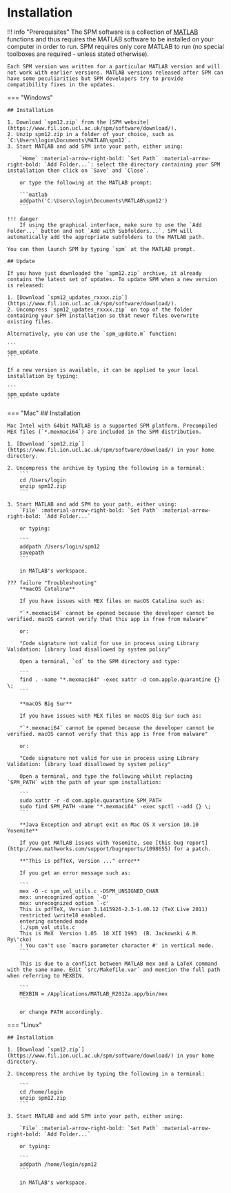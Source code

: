# Installation

!!! info "Prerequisites"
    The SPM software is a collection of [MATLAB](https://www.mathworks.com/products/matlab.html) functions and thus requires the MATLAB software to be installed on your computer in order to run. SPM requires only core MATLAB to run (no special toolboxes are required - unless stated otherwise).

    Each SPM version was written for a particular MATLAB version and will not work with earlier versions. MATLAB versions released after SPM can have some peculiarities but SPM developers try to provide compatibility fixes in the updates.

=== "Windows"

    ## Installation

    1. Download `spm12.zip` from the [SPM website](https://www.fil.ion.ucl.ac.uk/spm/software/download/).
    2. Unzip spm12.zip in a folder of your choice, such as `C:\Users\login\Documents\MATLAB\spm12`.
    3. Start MATLAB and add SPM into your path, either using:

        `Home` :material-arrow-right-bold: `Set Path` :material-arrow-right-bold: `Add Folder...`: select the directory containing your SPM installation then click on `Save` and `Close`.

        or type the following at the MATLAB prompt:

        ```matlab
        addpath('C:\Users\login\Documents\MATLAB\spm12')
        ```

    !!! danger
        If using the graphical interface, make sure to use the `Add Folder...` button and not `Add with Subfolders...`. SPM will automatically add the appropriate subfolders to the MATLAB path.

    You can then launch SPM by typing `spm` at the MATLAB prompt.

    ## Update

    If you have just downloaded the `spm12.zip` archive, it already contains the latest set of updates. To update SPM when a new version is released:

    1. [Download `spm12_updates_rxxxx.zip`](https://www.fil.ion.ucl.ac.uk/spm/software/download/).
    2. Uncompress `spm12_updates_rxxxx.zip` on top of the folder containing your SPM installation so that newer files overwrite existing files.

    Alternatively, you can use the `spm_update.m` function:

    ```
    spm_update
    ```

    If a new version is available, it can be applied to your local installation by typing:

    ```
    spm_update update
    ```

=== "Mac"
    ## Installation

    Mac Intel with 64bit MATLAB is a supported SPM platform. Precompiled MEX files (`*.mexmaci64`) are included in the SPM distribution.

    1. [Download `spm12.zip`](https://www.fil.ion.ucl.ac.uk/spm/software/download/) in your home directory.

    2. Uncompress the archive by typing the following in a terminal:
        ```
        cd /Users/login
        unzip spm12.zip
        ```

    3. Start MATLAB and add SPM to your path, either using: 
        `File` :material-arrow-right-bold: `Set Path` :material-arrow-right-bold: `Add Folder...` 
        
        or typing:

        ```
        addpath /Users/login/spm12
        savepath
        ```
        
        in MATLAB's workspace. 

    ??? failure "Troubleshooting"
        **macOS Catalina**
        
        If you have issues with MEX files on macOS Catalina such as:
        
        "`*.mexmaci64` cannot be opened because the developer cannot be verified. macOS cannot verify that this app is free from malware" 
        
        or:
        
        "Code signature not valid for use in process using Library Validation: library load disallowed by system policy"
        
        Open a terminal, `cd` to the SPM directory and type:
        
        ```
        find . -name "*.mexmaci64" -exec xattr -d com.apple.quarantine {} \;
        ```
        
        **macOS Big Sur**
        
        If you have issues with MEX files on macOS Big Sur such as: 
        
        "`*.mexmaci64` cannot be opened because the developer cannot be verified. macOS cannot verify that this app is free from malware"
        
        or: 
        
        "Code signature not valid for use in process using Library Validation: library load disallowed by system policy"
        
        Open a terminal, and type the following whilst replacing `SPM_PATH` with the path of your spm installation:

        ```
        sudo xattr -r -d com.apple.quarantine SPM_PATH
        sudo find SPM_PATH -name "*.mexmaci64" -exec spctl --add {} \;
        ```
        
        **Java Exception and abrupt exit on Mac OS X version 10.10 Yosemite**

        If you get MATLAB issues with Yosemite, see [this bug report](http://www.mathworks.com/support/bugreports/1098655) for a patch.

        **"This is pdfTeX, Version ..." error**

        If you get an error message such as:

        ```
        mex -O -c spm_vol_utils.c -DSPM_UNSIGNED_CHAR 
        mex: unrecognized option `-O'
        mex: unrecognized option `-c'
        This is pdfTeX, Version 3.1415926-2.3-1.40.12 (TeX Live 2011)
        restricted \write18 enabled.
        entering extended mode
        (./spm_vol_utils.c
        This is MeX  Version 1.05  18 XII 1993  (B. Jackowski & M. Ry\'cko)
        ! You can't use `macro parameter character #' in vertical mode.
        ```
        
        This is due to a conflict between MATLAB mex and a LaTeX command with the same name. Edit `src/Makefile.var` and mention the full path when referring to MEXBIN.
        
        ```
        MEXBIN = /Applications/MATLAB_R2012a.app/bin/mex
        ```
        
        or change PATH accordingly. 

=== "Linux"

    ## Installation

    1. [Download `spm12.zip`](https://www.fil.ion.ucl.ac.uk/spm/software/download/) in your home directory.

    2. Uncompress the archive by typing the following in a terminal:

        ```
        cd /home/login
        unzip spm12.zip
        ```

    3. Start MATLAB and add SPM into your path, either using:

        `File` :material-arrow-right-bold: `Set Path` :material-arrow-right-bold: `Add Folder...` 
        
        or typing:

        ```
        addpath /home/login/spm12
        ```

        in MATLAB's workspace.
